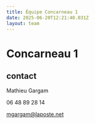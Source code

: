 ```yaml
---
title: Équipe Concarneau 1
date: 2025-06-20T12:21:40.031Z
layout: team
---
```


# Concarneau 1



## contact 

Mathieu Gargam

 06 48 89 28 14

mgargam@laposte.net

